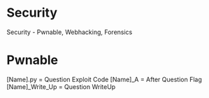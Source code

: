 # Security
Security - Pwnable, Webhacking, Forensics


# Pwnable

[Name].py = Question Exploit Code
[Name]_A = After Question Flag
[Name]_Write_Up = Question WriteUp
